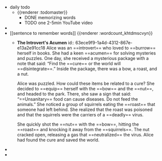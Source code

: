 - daily todo
	- {{renderer :todomaster}}
		- DONE memorizing words
		- TODO one 2-5min YouTube video
-
- [[sentence to remember words]] {{renderer :wordcount_khtdmscvyn}}
	- **The Introvert's Acumen**
	  id:: 63ece9f9-1a4d-4312-867e-e13a2e91cc18
	  Alice was an ==introvert== who loved to ==burrow== herself in books. She had a keen ==acumen== for solving mysteries and puzzles. One day, she received a mysterious package with a note that said: “Find the ==cure== or the world will ==disintegrate==.” Inside the package, there was a bow, a roast, and a nut.
	  
	  Alice was puzzled. How could these items be related to a cure? She decided to ==equip== herself with the ==bow== and the ==nut==, and headed to the park. There, she saw a sign that said: “==Unsanitary== food can cause diseases. Do not feed the animals.” She noticed a group of squirrels eating the ==roast== that someone had left behind. She realized that the roast was poisoned and that the squirrels were the carriers of a ==deadly== virus.
	  
	  She quickly shot the ==nut== with the ==bow==, hitting the ==roast== and knocking it away from the ==squirrels==. The nut cracked open, releasing a gas that ==neutralized== the virus. Alice had found the cure and saved the world.
-
-